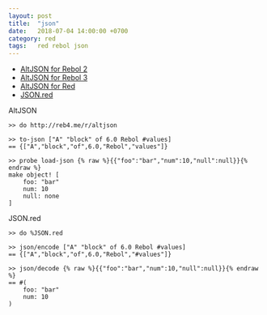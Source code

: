 ```yaml
---
layout: post
title:  "json"
date:   2018-07-04 14:00:00 +0700
category: red
tags:   red rebol json
---
```


- [AltJSON for Rebol 2](http://reb4.me/r/altjson)
- [AltJSON for Rebol 3](http://reb4.me/r3/altjson)
- [AltJSON for Red](https://github.com/rgchris/Scripts/blob/master/red/altjson.red)
- [JSON.red](https://github.com/red/wallet/blob/master/libs/JSON.red)

AltJSON
```rebol
>> do http://reb4.me/r/altjson

>> to-json ["A" "block" of 6.0 Rebol #values]
== {["A","block","of",6.0,"Rebol","values"]}

>> probe load-json {% raw %}{{"foo":"bar","num":10,"null":null}}{% endraw %}
make object! [
    foo: "bar"
    num: 10
    null: none
]
```

JSON.red
```red
>> do %JSON.red

>> json/encode ["A" "block" of 6.0 Rebol #values]
== {["A","block","of",6.0,"Rebol","#values"]}

>> json/decode {% raw %}{{"foo":"bar","num":10,"null":null}}{% endraw %}
== #(
    foo: "bar"
    num: 10
)
```
